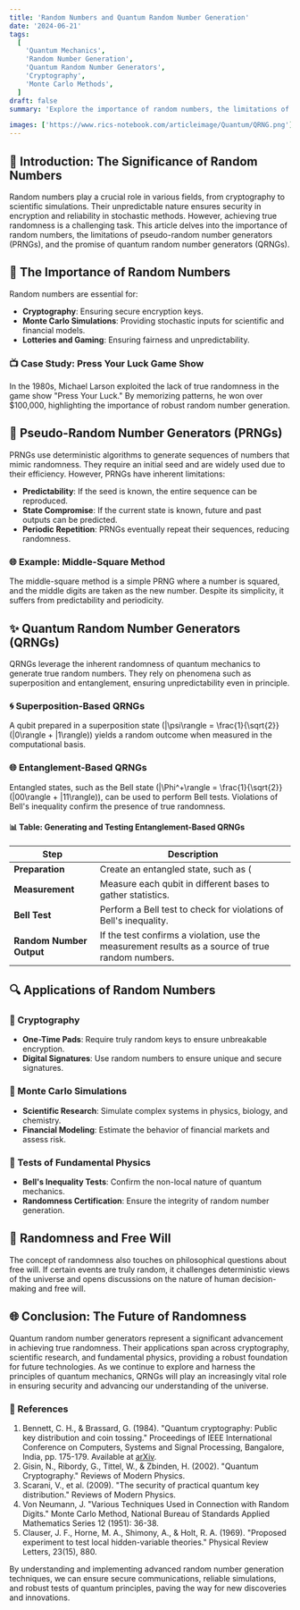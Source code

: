 ```yaml
---
title: 'Random Numbers and Quantum Random Number Generation'
date: '2024-06-21'
tags:
  [
    'Quantum Mechanics',
    'Random Number Generation',
    'Quantum Random Number Generators',
    'Cryptography',
    'Monte Carlo Methods',
  ]
draft: false
summary: 'Explore the importance of random numbers, the limitations of pseudo-random number generators, and the advances in quantum random number generation. Understand how true randomness is achieved and its applications in cryptography, fundamental physics tests, and Monte Carlo simulations.'

images: ['https://www.rics-notebook.com/articleimage/Quantum/QRNG.png']
---
```


## 🎲 Introduction: The Significance of Random Numbers

Random numbers play a crucial role in various fields, from cryptography to scientific simulations. Their unpredictable nature ensures security in encryption and reliability in stochastic methods. However, achieving true randomness is a challenging task. This article delves into the importance of random numbers, the limitations of pseudo-random number generators (PRNGs), and the promise of quantum random number generators (QRNGs).

## 🔐 The Importance of Random Numbers

Random numbers are essential for:
- **Cryptography**: Ensuring secure encryption keys.
- **Monte Carlo Simulations**: Providing stochastic inputs for scientific and financial models.
- **Lotteries and Gaming**: Ensuring fairness and unpredictability.

### 📺 Case Study: Press Your Luck Game Show

In the 1980s, Michael Larson exploited the lack of true randomness in the game show "Press Your Luck." By memorizing patterns, he won over $100,000, highlighting the importance of robust random number generation.

## 🔢 Pseudo-Random Number Generators (PRNGs)

PRNGs use deterministic algorithms to generate sequences of numbers that mimic randomness. They require an initial seed and are widely used due to their efficiency. However, PRNGs have inherent limitations:
- **Predictability**: If the seed is known, the entire sequence can be reproduced.
- **State Compromise**: If the current state is known, future and past outputs can be predicted.
- **Periodic Repetition**: PRNGs eventually repeat their sequences, reducing randomness.

### 🌐 Example: Middle-Square Method

The middle-square method is a simple PRNG where a number is squared, and the middle digits are taken as the new number. Despite its simplicity, it suffers from predictability and periodicity.

## ✨ Quantum Random Number Generators (QRNGs)

QRNGs leverage the inherent randomness of quantum mechanics to generate true random numbers. They rely on phenomena such as superposition and entanglement, ensuring unpredictability even in principle.

### 🌀 Superposition-Based QRNGs

A qubit prepared in a superposition state \(|\psi\rangle = \frac{1}{\sqrt{2}} (|0\rangle + |1\rangle)\) yields a random outcome when measured in the computational basis.

### 🌐 Entanglement-Based QRNGs

Entangled states, such as the Bell state \(|\Phi^+\rangle = \frac{1}{\sqrt{2}} (|00\rangle + |11\rangle)\), can be used to perform Bell tests. Violations of Bell's inequality confirm the presence of true randomness.

#### 📊 Table: Generating and Testing Entanglement-Based QRNGs

| Step                     | Description                                                                                         |
|--------------------------|-----------------------------------------------------------------------------------------------------|
| **Preparation**          | Create an entangled state, such as \(|\Phi^+\rangle\).                                              |
| **Measurement**          | Measure each qubit in different bases to gather statistics.                                         |
| **Bell Test**            | Perform a Bell test to check for violations of Bell's inequality.                                   |
| **Random Number Output** | If the test confirms a violation, use the measurement results as a source of true random numbers.    |

## 🔍 Applications of Random Numbers

### 🔐 Cryptography

- **One-Time Pads**: Require truly random keys to ensure unbreakable encryption.
- **Digital Signatures**: Use random numbers to ensure unique and secure signatures.

### 🎲 Monte Carlo Simulations

- **Scientific Research**: Simulate complex systems in physics, biology, and chemistry.
- **Financial Modeling**: Estimate the behavior of financial markets and assess risk.

### 🌌 Tests of Fundamental Physics

- **Bell's Inequality Tests**: Confirm the non-local nature of quantum mechanics.
- **Randomness Certification**: Ensure the integrity of random number generation.

## 🧠 Randomness and Free Will

The concept of randomness also touches on philosophical questions about free will. If certain events are truly random, it challenges deterministic views of the universe and opens discussions on the nature of human decision-making and free will.

## 🌐 Conclusion: The Future of Randomness

Quantum random number generators represent a significant advancement in achieving true randomness. Their applications span across cryptography, scientific research, and fundamental physics, providing a robust foundation for future technologies. As we continue to explore and harness the principles of quantum mechanics, QRNGs will play an increasingly vital role in ensuring security and advancing our understanding of the universe.

### 📜 References

1. Bennett, C. H., & Brassard, G. (1984). "Quantum cryptography: Public key distribution and coin tossing." Proceedings of IEEE International Conference on Computers, Systems and Signal Processing, Bangalore, India, pp. 175-179. Available at [arXiv](https://arxiv.org/abs/2003.06557).
2. Gisin, N., Ribordy, G., Tittel, W., & Zbinden, H. (2002). "Quantum Cryptography." Reviews of Modern Physics.
3. Scarani, V., et al. (2009). "The security of practical quantum key distribution." Reviews of Modern Physics.
4. Von Neumann, J. "Various Techniques Used in Connection with Random Digits." Monte Carlo Method, National Bureau of Standards Applied Mathematics Series 12 (1951): 36-38.
5. Clauser, J. F., Horne, M. A., Shimony, A., & Holt, R. A. (1969). "Proposed experiment to test local hidden-variable theories." Physical Review Letters, 23(15), 880.

By understanding and implementing advanced random number generation techniques, we can ensure secure communications, reliable simulations, and robust tests of quantum principles, paving the way for new discoveries and innovations.